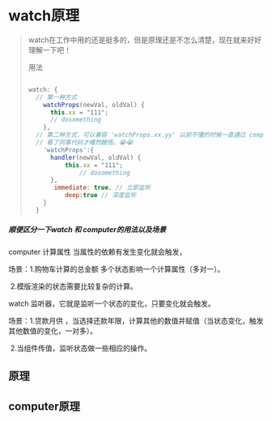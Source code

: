 # watch原理

> watch在工作中用的还是挺多的，但是原理还是不怎么清楚，现在就来好好理解一下吧！
>
> 用法
>
> ```jsx
> 
> watch: {
>   // 第一种方式
>     watchProps(newVal, oldVal) {
>       this.xx = "111";
>       // dosomething
>     },
>   // 第二种方式，可以兼容 'watchProps.xx.yy' 以前不懂的时候一直通过 computer 把属性返回出来 
>   // 看了同事代码才幡然醒悟。😭😭
>     'watchProps':{
>       handler(newVal, oldVal) {
>           this.xx = "111";
>       		// dosomething
>       },
>        immediate: true, // 立即监听
>        	deep:true // 深度监听
>     }
>   } 
> ```

##### 顺便区分一下watch 和 computer的用法以及场景

computer 计算属性 当属性的依赖有发生变化就会触发，

场景：1.购物车计算的总金额 多个状态影响一个计算属性（多对一）。

​			2.模版渲染的状态需要比较复杂的计算。

watch 监听器，它就是监听一个状态的变化，只要变化就会触发。

场景：1.贷款月供 ，当选择还款年限，计算其他的数值并赋值（当状态变化，触发其他数值的变化，一对多）。

​			2.当组件传值，监听状态做一些相应的操作。



## 原理



## computer原理

